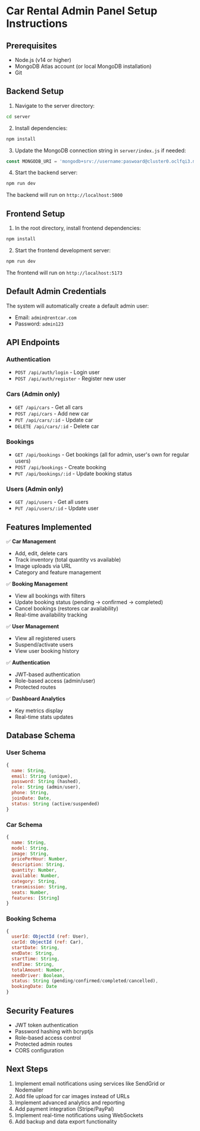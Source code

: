 
# Car Rental Admin Panel Setup Instructions

## Prerequisites
- Node.js (v14 or higher)
- MongoDB Atlas account (or local MongoDB installation)
- Git

## Backend Setup

1. Navigate to the server directory:
```bash
cd server
```

2. Install dependencies:
```bash
npm install
```

3. Update the MongoDB connection string in `server/index.js` if needed:
```javascript
const MONGODB_URI = 'mongodb+srv://username:paswoard@cluster0.oclfqi3.mongodb.net/carRental?retryWrites=true&w=majority';
```

4. Start the backend server:
```bash
npm run dev
```

The backend will run on `http://localhost:5000`

## Frontend Setup

1. In the root directory, install frontend dependencies:
```bash
npm install
```

2. Start the frontend development server:
```bash
npm run dev
```

The frontend will run on `http://localhost:5173`

## Default Admin Credentials

The system will automatically create a default admin user:
- Email: `admin@rentcar.com`
- Password: `admin123`

## API Endpoints

### Authentication
- `POST /api/auth/login` - Login user
- `POST /api/auth/register` - Register new user

### Cars (Admin only)
- `GET /api/cars` - Get all cars
- `POST /api/cars` - Add new car
- `PUT /api/cars/:id` - Update car
- `DELETE /api/cars/:id` - Delete car

### Bookings
- `GET /api/bookings` - Get bookings (all for admin, user's own for regular users)
- `POST /api/bookings` - Create booking
- `PUT /api/bookings/:id` - Update booking status

### Users (Admin only)
- `GET /api/users` - Get all users
- `PUT /api/users/:id` - Update user

## Features Implemented

✅ **Car Management**
- Add, edit, delete cars
- Track inventory (total quantity vs available)
- Image uploads via URL
- Category and feature management

✅ **Booking Management**
- View all bookings with filters
- Update booking status (pending → confirmed → completed)
- Cancel bookings (restores car availability)
- Real-time availability tracking

✅ **User Management**
- View all registered users
- Suspend/activate users
- View user booking history

✅ **Authentication**
- JWT-based authentication
- Role-based access (admin/user)
- Protected routes

✅ **Dashboard Analytics**
- Key metrics display
- Real-time stats updates

## Database Schema

### User Schema
```javascript
{
  name: String,
  email: String (unique),
  password: String (hashed),
  role: String (admin/user),
  phone: String,
  joinDate: Date,
  status: String (active/suspended)
}
```

### Car Schema
```javascript
{
  name: String,
  model: String,
  image: String,
  pricePerHour: Number,
  description: String,
  quantity: Number,
  available: Number,
  category: String,
  transmission: String,
  seats: Number,
  features: [String]
}
```

### Booking Schema
```javascript
{
  userId: ObjectId (ref: User),
  carId: ObjectId (ref: Car),
  startDate: String,
  endDate: String,
  startTime: String,
  endTime: String,
  totalAmount: Number,
  needDriver: Boolean,
  status: String (pending/confirmed/completed/cancelled),
  bookingDate: Date
}
```

## Security Features

- JWT token authentication
- Password hashing with bcryptjs
- Role-based access control
- Protected admin routes
- CORS configuration

## Next Steps

1. Implement email notifications using services like SendGrid or Nodemailer
2. Add file upload for car images instead of URLs
3. Implement advanced analytics and reporting
4. Add payment integration (Stripe/PayPal)
5. Implement real-time notifications using WebSockets
6. Add backup and data export functionality
